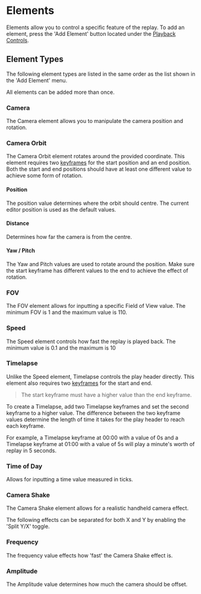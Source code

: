 # Elements

Elements allow you to control a specific feature of the replay. To add an element, press the 'Add Element' button located under the [Playback Controls](index.md).

## Element Types

The following element types are listed in the same order as the list shown in the 'Add Element' menu.

All elements can be added more than once.

### Camera

The Camera element allows you to manipulate the camera position and rotation.

### Camera Orbit

The Camera Orbit element rotates around the provided coordinate. This element requires two [keyframes](keyframes.md) for the start position and an end position. Both the start and end positions should have at least one different value to achieve some form of rotation.

#### Position 

The position value determines where the orbit should centre. The current editor position is used as the default values.

#### Distance

Determines how far the camera is from the centre.

#### Yaw / Pitch

The Yaw and Pitch values are used to rotate around the position. Make sure the start keyframe has different values to the end to achieve the effect of rotation. 

### FOV

The FOV element allows for inputting a specific Field of View value. The minimum FOV is 1 and the maximum value is 110.

### Speed

The Speed element controls how fast the replay is played back. The minimum value is 0.1 and the maximum is 10

### Timelapse

Unlike the Speed element, Timelapse controls the play header directly. This element also requires two [keyframes](keyframes.md) for the start and end.

> The start keyframe must have a higher value than the end keyframe.

To create a Timelapse, add two Timelapse keyframes and set the second keyframe to a higher value. The difference between the two keyframe values determine the length of time it takes for the play header to reach each keyframe.

For example, a Timelapse keyframe at 00:00 with a value of 0s and a Timelapse keyframe at 01:00 with a value of 5s will play a minute's worth of replay in 5 seconds.

### Time of Day

Allows for inputting a time value measured in ticks.

### Camera Shake

The Camera Shake element allows for a realistic handheld camera effect.

The following effects can be separated for both X and Y by enabling the 'Split Y/X' toggle.

### Frequency

The frequency value effects how 'fast' the Camera Shake effect is.

### Amplitude

The Amplitude value determines how much the camera should be offset.